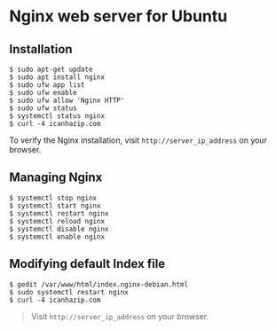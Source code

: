 # Nginx web server for Ubuntu

## Installation

```
$ sudo apt-get update
$ sudo apt install nginx
$ sudo ufw app list
$ sudo ufw enable
$ sudo ufw allow 'Nginx HTTP'
$ sudo ufw status
$ systemctl status nginx
$ curl -4 icanhazip.com
```

To verify the Nginx installation, visit `http://server_ip_address` on your browser.

## Managing Nginx
```
$ systemctl stop nginx
$ systemctl start nginx
$ systemctl restart nginx
$ systemctl reload nginx
$ systemctl disable nginx
$ systemctl enable nginx
```

## Modifying default Index file

```
$ gedit /var/www/html/index.nginx-debian.html
$ sudo systemctl restart nginx
$ curl -4 icanhazip.com
```
> Visit `http://server_ip_address` on your browser.
